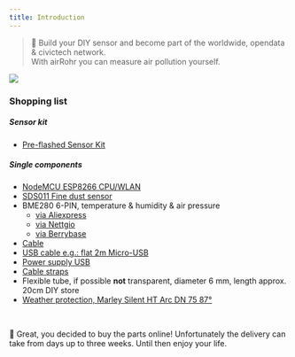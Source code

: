 ```yaml
---
title: Introduction
---
```

> 🚧 Build your DIY sensor and become part of the worldwide, opendata & civictech network. <br> With airRohr you can measure air pollution yourself.


<img src="../docs/airrohr/particulate-matter-air-quality-sensor-kit.jpeg" loading="lazy"/>

### Shopping list
##### Sensor kit
* [Pre-flashed Sensor Kit](https://nettigo.eu/products/sensor-community-kit-sds011-bme280-english-language-harness-cable-edition)

##### Single components
* [NodeMCU ESP8266 CPU/WLAN](https://www.aliexpress.com/wholesale?groupsort=1&SortType=price_asc&SearchText=nodemcu+v3+esp8266+ch340)
* [SDS011 Fine dust sensor](http://www.aliexpress.com/wholesale?groupsort=1&SortType=price_asc&SearchText=sds011) 
* BME280 6-PIN, temperature & humidity & air pressure
  - [via Aliexpress](https://www.aliexpress.com/wholesale?catId=0&initiative_id=SB_20200308040440&SearchText=bme280+-5V+%2B3.3V)
  - [via Nettgio](https://nettigo.eu/products/module-pressure-humidity-and-temperature-sensor-bosch-bme280)
  - [via Berrybase](https://www.berrybase.de/sensoren-module/feuchtigkeit/gy-bme280-breakout-board-3in1-sensor-f-252-r-temperatur-luftfeuchtigkeit-und-luftdruck?c=92)
* [Cable](http://www.aliexpress.com/wholesale?groupsort=1&SortType=price_asc&SearchText=Dupont+cable+20cm+female-female)
* [USB cable e.g.: flat 2m Micro-USB](https://www.aliexpress.com/wholesale?catId=0&initiative_id=SB_20200308040708&SearchText=micro+usb+flat+cable+2m)
* [Power supply USB](https://www.aliexpress.com/wholesale?catId=0&initiative_id=SB_20200308040834&SearchText=single+micro+usb+eu+power+supply)
* [Cable straps](https://www.aliexpress.com/wholesale?catId=0&initiative_id=SB_20200308040852&SearchText=cable+straps)
* Flexible tube, if possible **not** transparent, diameter 6 mm, length approx. 20cm DIY store
* [Weather protection, Marley Silent HT Arc DN 75 87°](https://www.bauhaus.info/rohrsysteme/marley-ht-bogen-/p/13625028)


<br>

🙌 Great, you decided to buy the parts online! 
Unfortunately the delivery can take from days up to three weeks. 
Until then enjoy your life️.
